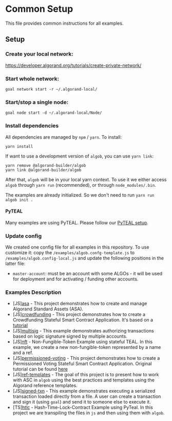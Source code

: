 # Common Setup

This file provides common instructions for all examples.

## Setup

### Create your local network:
https://developer.algorand.org/tutorials/create-private-network/

### Start whole network:
```
goal network start -r ~/.algorand-local/
```

### Start/stop a single node:
```
goal node start -d ~/.algorand-local/Node/
```

### Install dependencies

All dependencies are managed by `npm` / `yarn`. To install:

    yarn install

If want to use a development version of `algob`, you can use `yarn link`:

    yarn remove @algorand-builder/algob
    yarn link @algorand-builder/algob


After that, `algob` will be in your local yarn context. To use it we either access `algob` through `yarn run` (recommended), or through `node_modules/.bin`.

The examples are already initialized. So we don't need to run `yarn run algob init .`

#### PyTEAL

Many examples are using PyTEAL. Please follow our [PyTEAL setup](../README.md#pyteal).

### Update config

We created one config file for all examples in this repository. To use customize it:
copy the `/examples/algob.confg-template.js` to `/examples/algob.config-local.js` and update
the following positions in the latter file:

+ `master-account`: must be an account with some ALGOs - it will be used for deployment and for activating / funding other accounts.

### Examples Description

- [JS][asa](./asa) - This project demonstrates how to create and manage Algorand Standard Assets (ASA).
- [JS][crowdfunding](./crowdfunding) - This project demonstrates how to create a Crowdfunding Stateful Smart Contract Application. It's based on a [tutorial](https://developer.algorand.org/solutions/example-crowdfunding-stateful-smart-contract-application/)
- [JS][multisig](./multisig) - This example demonstrates authorizing transactions based on logic signature signed by multiple accounts.
- [JS][nft](./nft) - Non-Fungible-Token Example using stateful TEAL. In this example, we create a new non-fungible-token represented by a name and a ref.
- [JS][permissioned-voting](./permissioned-voting) -  This project demonstrates how to create a Permissioned Voting Stateful Smart Contract Application.
Original tutorial can be found [here](https://developer.algorand.org/solutions/example-permissioned-voting-stateful-smart-contract-application/)
- [JS][ref-templates](./ref-templates) - The goal of this project is to present how to work with ASC in `algob` using the best practices and templates using the Algorand reference templates.
- [JS][signed-txn](./signed-txn) - This example demonstrates executing a serialized transaction loaded directly from a file. A user can create a transaction and sign it (using `goal`) and send it to someone else to execute it.
- [TS][htlc](./htlc-pyteal-ts) - Hash-Time-Lock-Contract Example using PyTeal.
In this project we are transpiling the files in `js` and then using them with `algob`.
